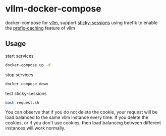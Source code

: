 # vllm-docker-compose
docker-compose for [vllm](https://github.com/vllm-project/vllm/), support [sticky-sessions]( https://doc.traefik.io/traefik/routing/services/#sticky-sessions) using traefik to enable the [prefix-caching](https://docs.vllm.ai/en/v0.5.5/automatic_prefix_caching/apc.html) feature of vllm


## Usage
start services
```bash
docker-compose up -d
``` 

stop services
```bash
docker-compose down
```

test sticky-sessions
```bash
bash request.sh
```

You can observe that if you do not delete the cookie, your request will be load balanced to the same vllm instance every time.
If you delete the cookies, or if you don't use cookies, then load balancing between different instances will work normally.

